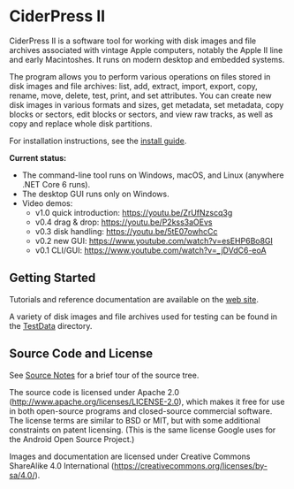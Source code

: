 # CiderPress II #

CiderPress II is a software tool for working with disk images and file archives associated
with vintage Apple computers, notably the Apple II line and early Macintoshes.  It runs on
modern desktop and embedded systems.

The program allows you to perform various operations on files stored in disk images and file
archives: list, add, extract, import, export, copy, rename, move, delete, test, print, and
set attributes.  You can create new disk images in various formats and sizes, get metadata,
set metadata, copy blocks or sectors, edit blocks or sectors, and view raw tracks, as well
as copy and replace whole disk partitions.

For installation instructions, see the [install guide](Install.md).

**Current status:**
 - The command-line tool runs on Windows, macOS, and Linux (anywhere .NET Core 6 runs).
 - The desktop GUI runs only on Windows.
 - Video demos:
   - v1.0 quick introduction: https://youtu.be/ZrUfNzscq3g
   - v0.4 drag & drop: https://youtu.be/P2kss3aOEvs
   - v0.3 disk handling: https://youtu.be/5tE07owhcCc
   - v0.2 new GUI: https://www.youtube.com/watch?v=esEHP6Bo8GI
   - v0.1 CLI/GUI: https://www.youtube.com/watch?v=_jDVdC6-eoA

## Getting Started ##

Tutorials and reference documentation are available on the
[web site](https://ciderpress2.com/).

A variety of disk images and file archives used for testing can be found in the
[TestData](TestData) directory.

## Source Code and License ##

See [Source Notes](SourceNotes.md) for a brief tour of the source tree.

The source code is licensed under Apache 2.0
(http://www.apache.org/licenses/LICENSE-2.0), which makes it free for use in
both open-source programs and closed-source commercial software.  The license
terms are similar to BSD or MIT, but with some additional constraints on
patent licensing.  (This is the same license Google uses for the Android
Open Source Project.)

Images and documentation are licensed under Creative Commons ShareAlike 4.0 International
(https://creativecommons.org/licenses/by-sa/4.0/).
